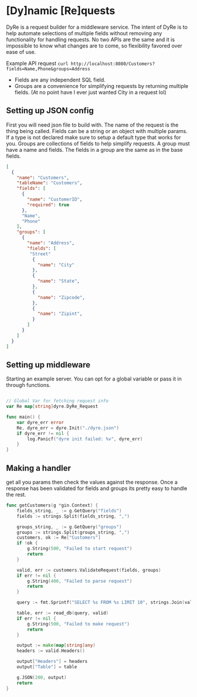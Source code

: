 # \[Dy\]namic \[Re\]quests

DyRe is a request builder for a middleware service. The intent of DyRe is to help automate selections of multiple fields without removing any functionality for handling requests. No two APIs are the same and it is impossible to know what changes are to come, so flexibility favored over ease of use. 

Example API request
`curl http://localhost:8080/Customers?fields=Name,Phone&groups=Address`  
- Fields are any independent SQL field.
- Groups are a convenience for simplifying requests by returning multiple fields. (At no point have I ever just wanted City in a request lol)


## Setting up JSON config

First you will need json file to build with.
The name of the request is the thing being called.
Fields can be a string or an object with multiple params. 
If a type is not declared make sure to setup a default type that works for you. 
Groups are collections of fields to help simplify requests. A group must have a name and fields. 
The fields in a group are the same as in the base fields.

```json
[
  {
    "name": "Customers",
    "tableName": "Customers",
    "fields": [
      {
        "name": "CustomerID",
        "required": true
      },
      "Name",
      "Phone"
    ],
    "groups": [
      {
        "name": "Address",
        "fields": [
         "Street"
          {
            "name": "City"
          },
          {
            "name": "State",
          },
          {
            "name": "Zipcode",
          },
          {
            "name": "Zipint",
          }
        ]
      }
    ]
  }
]

```


## Setting up middleware

Starting an example server. You can opt for a global variable or pass it in through functions.

```go

// Global Var for fetching request info
var Re map[string]dyre.DyRe_Request

func main() {
	var dyre_err error
	Re, dyre_err = dyre.Init("./dyre.json")
	if dyre_err != nil {
		log.Panicf("dyre init failed: %v", dyre_err)
	}
}
```

## Making a handler 
get all you params then check the values against the response. Once a response has been validated for fields and groups its pretty easy to handle the rest.

```go
func getCustomers(g *gin.Context) {
	fields_string, _ := g.GetQuery("fields")
	fields := strings.Split(fields_string, ",")

	groups_string, _ := g.GetQuery("groups")
	groups := strings.Split(groups_string, ",")
	customers, ok := Re["Customers"]
	if !ok {
		g.String(500, "Failed to start request")
		return
	}

	valid, err := customers.ValidateRequest(fields, groups)
	if err != nil {
		g.String(400, "Failed to parse request")
		return
	}

	query := fmt.Sprintf("SELECT %s FROM %s LIMIT 10", strings.Join(valid.SQLFields(), ", "), customers.TableName())

	table, err := read_db(query, valid)
	if err != nil {
		g.String(500, "Failed to make request")
		return
	}

	output := make(map[string]any)
	headers := valid.Headers()

	output["Headers"] = headers
	output["Table"] = table

	g.JSON(200, output)
	return
}
```

